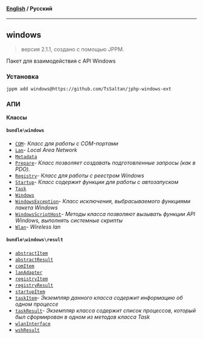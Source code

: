 #### [English](README.md) / **Русский**

---

## windows
> версия 2.1.1, создано с помощью JPPM.

Пакет для взаимодействия с API Windows

### Установка
```
jppm add windows@https://github.com/TsSaltan/jphp-windows-ext
```

### АПИ
**Классы**

#### `bundle\windows`

- [`COM`](classes/bundle/windows/COM.ru.md)- _Класс для работы с COM-портами_
- [`Lan`](classes/bundle/windows/Lan.ru.md)- _Local Area Network_
- [`Metadata`](classes/bundle/windows/Metadata.ru.md)
- [`Prepare`](classes/bundle/windows/Prepare.ru.md)- _Класс позволяет создавать подготовленные запросы (как в PDO)._
- [`Registry`](classes/bundle/windows/Registry.ru.md)- _Класс для работы с реестром Windows_
- [`Startup`](classes/bundle/windows/Startup.ru.md)- _Класс содержит функции для работы с автозапуском_
- [`Task`](classes/bundle/windows/Task.ru.md)
- [`Windows`](classes/bundle/windows/Windows.ru.md)
- [`WindowsException`](classes/bundle/windows/WindowsException.ru.md)- _Класс исключения, выбрасываемого функциями пакета Windows_
- [`WindowsScriptHost`](classes/bundle/windows/WindowsScriptHost.ru.md)- _Методы класса позволяют вызывать функции API Windows, выполнять системные скрипты_
- [`Wlan`](classes/bundle/windows/Wlan.ru.md)- _Wireless lan_

#### `bundle\windows\result`

- [`abstractItem`](classes/bundle/windows/result/abstractItem.ru.md)
- [`abstractResult`](classes/bundle/windows/result/abstractResult.ru.md)
- [`comItem`](classes/bundle/windows/result/comItem.ru.md)
- [`lanAdapter`](classes/bundle/windows/result/lanAdapter.ru.md)
- [`registryItem`](classes/bundle/windows/result/registryItem.ru.md)
- [`registryResult`](classes/bundle/windows/result/registryResult.ru.md)
- [`startupItem`](classes/bundle/windows/result/startupItem.ru.md)
- [`taskItem`](classes/bundle/windows/result/taskItem.ru.md)- _Экземпляр данного класса содержит информацию об одном процессе_
- [`taskResult`](classes/bundle/windows/result/taskResult.ru.md)- _Экземпляр класса содержит список процессов, который был сформирован в одном из методов класса Task_
- [`wlanInterface`](classes/bundle/windows/result/wlanInterface.ru.md)
- [`wshResult`](classes/bundle/windows/result/wshResult.ru.md)